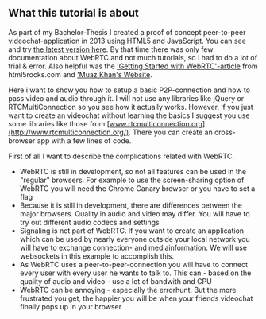 ## What this tutorial is about

As part of my Bachelor-Thesis I created a proof of concept peer-to-peer videochat-application in 2013 using HTML5 and JavaScript. You can see and try [the latest version here](webrtc-prototype.felixhagspiel.de). By that time there was only few documentation about WebRTC and not much tutorials, so I had to do a lot of trial & error. Also helpful was the ['Getting Started with WebRTC'-article](http://www.html5rocks.com/en/tutorials/webrtc/basics/) from html5rocks.com and ['Muaz Khan's Website](https://www.webrtc-experiment.com/).

Here i want to show you how to setup a basic P2P-connection and how to pass video and audio through it. I will not use any libraries like jQuery or RTCMultiConnection so you see how it actually works. However, if you just want to create an videochat without learning the basics I suggest you use some libraries like those from [www.rtcmulticonnection.org](http://www.rtcmulticonnection.org/). There you can create an cross-browser app with a few lines of code.

First of all I want to describe the complications related with WebRTC.

- WebRTC is still in development, so not all features can be used in the "regular" browsers. For example to use the screen-sharing option of WebRTC you will need the Chrome Canary browser or you have to set a flag
- Because it is still in development, there are differences between the major browsers. Quality in audio and video may differ. You will have to try out different audio codecs and settings
- Signaling is not part of WebRTC. If you want to create an application which can be used by nearly everyone outside your local network you will have to exchange connection- and mediainformation. We will use websockets in this example to accomplish this.
- As WebRTC uses a peer-to-peer-connection you will have to connect every user with every user he wants to talk to. This can - based on the quality of audio and video - use a lot of bandwith and CPU
- WebRTC can be annoying - especially the errorhunt. But the more frustrated you get, the happier you will be when your friends videochat finally pops up in your browser


